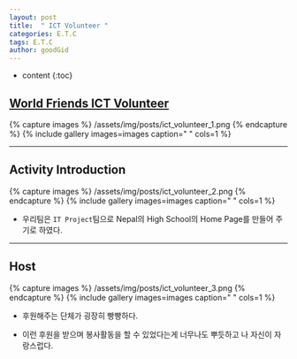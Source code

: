 ```yaml
---
layout: post
title:  " ICT Volunteer "
categories: E.T.C
tags: E.T.C
author: goodGid
---
```

* content
{:toc}

## [World Friends ICT Volunteer](https://kiv.nia.or.kr/front/main/main.do)

{% capture images %}
	/assets/img/posts/ict_volunteer_1.png
{% endcapture %}
{% include gallery images=images caption=" " cols=1 %}

---

## Activity Introduction

{% capture images %}
	/assets/img/posts/ict_volunteer_2.png
{% endcapture %}
{% include gallery images=images caption=" " cols=1 %}

* 우리팀은 `IT Project`팀으로 Nepal의 High School의 Home Page를 만들어 주기로 하였다.

---

## Host

{% capture images %}
	/assets/img/posts/ict_volunteer_3.png
{% endcapture %}
{% include gallery images=images caption=" " cols=1 %}

* 후원해주는 단체가 굉장히 빵빵하다. 

* 이런 후원을 받으며 봉사활동을 할 수 있었다는게 너무나도 뿌듯하고 나 자신이 자랑스럽다.